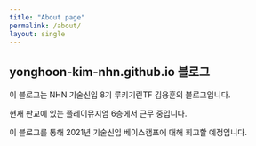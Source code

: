 ```yaml
---
title: "About page"
permalink: /about/
layout: single
---
```


## yonghoon-kim-nhn.github.io 블로그

이 블로그는 NHN 기술신입 8기 루키기린TF 김용훈의 블로그입니다.

현재 판교에 있는 플레이뮤지엄 6층에서 근무 중입니다.

이 블로그를 통해 2021년 기술신입 베이스캠프에 대해 회고할 예정입니다.